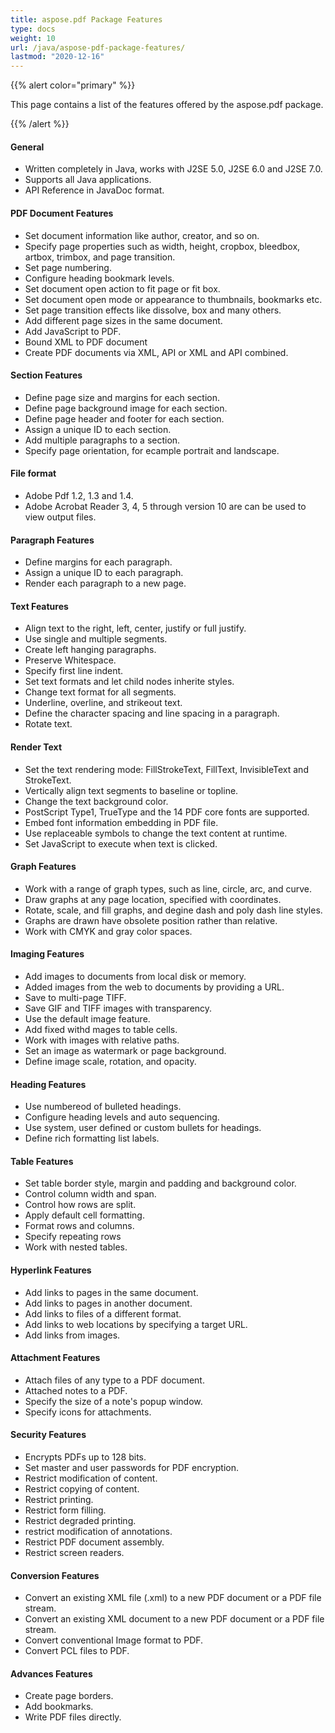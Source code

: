 ```yaml
---
title: aspose.pdf Package Features
type: docs
weight: 10
url: /java/aspose-pdf-package-features/
lastmod: "2020-12-16"
---
```


{{% alert color="primary" %}}

This page contains a list of the features offered by the aspose.pdf package.

{{% /alert %}}
#### **General**
- Written completely in Java, works with J2SE 5.0, J2SE 6.0 and J2SE 7.0.
- Supports all Java applications.
- API Reference in JavaDoc format.
#### **PDF Document Features**
- Set document information like author, creator, and so on.
- Specify page properties such as width, height, cropbox, bleedbox, artbox, trimbox, and page transition.
- Set page numbering.
- Configure heading bookmark levels.
- Set document open action to fit page or fit box.
- Set document open mode or appearance to thumbnails, bookmarks etc.
- Set page transition effects like dissolve, box and many others.
- Add different page sizes in the same document.
- Add JavaScript to PDF.
- Bound XML to PDF document
- Create PDF documents via XML, API or XML and API combined.
#### **Section Features**
- Define page size and margins for each section.
- Define page background image for each section.
- Define page header and footer for each section.
- Assign a unique ID to each section.
- Add multiple paragraphs to a section.
- Specify page orientation, for ecample portrait and landscape.
#### **File format**
- Adobe Pdf 1.2, 1.3 and 1.4.
- Adobe Acrobat Reader 3, 4, 5 through version 10 are can be used to view output files.
#### **Paragraph Features**
- Define margins for each paragraph.
- Assign a unique ID to each paragraph.
- Render each paragraph to a new page.
#### **Text Features**
- Align text to the right, left, center, justify or full justify.
- Use single and multiple segments.
- Create left hanging paragraphs.
- Preserve Whitespace.
- Specify first line indent.
- Set text formats and let child nodes inherite styles.
- Change text format for all segments.
- Underline, overline, and strikeout text.
- Define the character spacing and line spacing in a paragraph.
- Rotate text.
#### **Render Text**
- Set the text rendering mode: FillStrokeText, FillText, InvisibleText and StrokeText.
- Vertically align text segments to baseline or topline.
- Change the text background color.
- PostScript Type1, TrueType and the 14 PDF core fonts are supported.
- Embed font information embedding in PDF file.
- Use replaceable symbols to change the text content at runtime.
- Set JavaScript to execute when text is clicked.
#### **Graph Features**
- Work with a range of graph types, such as line, circle, arc, and curve.
- Draw graphs at any page location, specified with coordinates.
- Rotate, scale, and fill graphs, and degine dash and poly dash line styles.
- Graphs are drawn have obsolete position rather than relative.
- Work with CMYK and gray color spaces.
#### **Imaging Features**
- Add images to documents from local disk or memory.
- Added images from the web to documents by providing a URL.
- Save to multi-page TIFF.
- Save GIF and TIFF images with transparency.
- Use the default image feature.
- Add fixed withd mages to table cells.
- Work with images with relative paths.
- Set an image as watermark or page background.
- Define image scale, rotation, and opacity.
#### **Heading Features**
- Use numbereod of bulleted headings.
- Configure heading levels and auto sequencing.
- Use system, user defined or custom bullets for headings.
- Define rich formatting list labels.
#### **Table Features**
- Set table border style, margin and padding and background color.
- Control column width and span.
- Control how rows are split.
- Apply default cell formatting.
- Format rows and columns.
- Specify repeating rows
- Work with nested tables.
#### **Hyperlink Features**
- Add links to pages in the same document.
- Add links to pages in another document.
- Add links to files of a different format.
- Add links to web locations by specifying a target URL.
- Add links from images.
#### **Attachment Features**
- Attach files of any type to a PDF document.
- Attached notes to a PDF.
- Specify the size of a note's popup window.
- Specify icons for attachments.
#### **Security Features**
- Encrypts PDFs up to 128 bits.
- Set master and user passwords for PDF encryption.
- Restrict modification of content.
- Restrict copying of content.
- Restrict printing.
- Restrict form filling.
- Restrict degraded printing.
- restrict modification of annotations.
- Restrict PDF document assembly.
- Restrict screen readers.
#### **Conversion Features**
- Convert an existing XML file (.xml) to a new PDF document or a PDF file stream.
- Convert an existing XML document to a new PDF document or a PDF file stream.
- Convert conventional Image format to PDF.
- Convert PCL files to PDF.
#### **Advances Features**
- Create page borders.
- Add bookmarks.
- Write PDF files directly.
